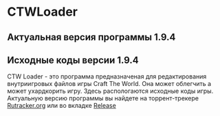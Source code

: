 # CTWLoader

## Актуальная версия программы 1.9.4
## Исходные коды версии 1.9.4

CTW Loader - это программа предназначеная для редактирования внутриигровых файлов игры Craft The World. Она может облегчить а может ухардкорить игру. Здесь распологаются исходные коды игры. Актуальную версию программы вы найдете на торрент-трекере [Rutracker.org](https://rutracker.org/forum/viewtopic.php?t=5476130) или во вкладке [Release](https://github.com/Microfcorp/CTWLoader/releases)
